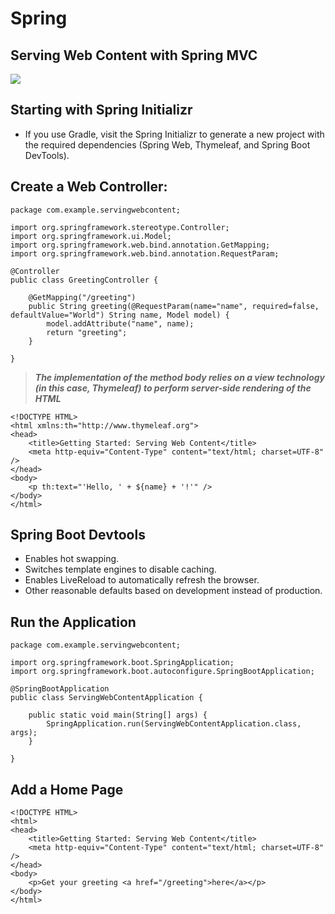 # Spring
## Serving Web Content with Spring MVC
![](https://stackify.com/wp-content/uploads/2017/10/How_MVC_Works-793x397.png)

## Starting with Spring Initializr
- If you use Gradle, visit the Spring Initializr to generate a new project with the required dependencies (Spring Web, Thymeleaf, and Spring Boot DevTools).
## Create a Web Controller:
```
package com.example.servingwebcontent;

import org.springframework.stereotype.Controller;
import org.springframework.ui.Model;
import org.springframework.web.bind.annotation.GetMapping;
import org.springframework.web.bind.annotation.RequestParam;

@Controller
public class GreetingController {

	@GetMapping("/greeting")
	public String greeting(@RequestParam(name="name", required=false, defaultValue="World") String name, Model model) {
		model.addAttribute("name", name);
		return "greeting";
	}

}
```
>***The implementation of the method body relies on a view technology (in this case, Thymeleaf) to perform server-side rendering of the HTML***
```
<!DOCTYPE HTML>
<html xmlns:th="http://www.thymeleaf.org">
<head> 
    <title>Getting Started: Serving Web Content</title> 
    <meta http-equiv="Content-Type" content="text/html; charset=UTF-8" />
</head>
<body>
    <p th:text="'Hello, ' + ${name} + '!'" />
</body>
</html>
```

## Spring Boot Devtools
- Enables hot swapping.
- Switches template engines to disable caching.
- Enables LiveReload to automatically refresh the browser.
- Other reasonable defaults based on development instead of production.
## Run the Application
```
package com.example.servingwebcontent;

import org.springframework.boot.SpringApplication;
import org.springframework.boot.autoconfigure.SpringBootApplication;

@SpringBootApplication
public class ServingWebContentApplication {

    public static void main(String[] args) {
        SpringApplication.run(ServingWebContentApplication.class, args);
    }

}
```
## Add a Home Page
```
<!DOCTYPE HTML>
<html>
<head> 
    <title>Getting Started: Serving Web Content</title> 
    <meta http-equiv="Content-Type" content="text/html; charset=UTF-8" />
</head>
<body>
    <p>Get your greeting <a href="/greeting">here</a></p>
</body>
</html>
```
